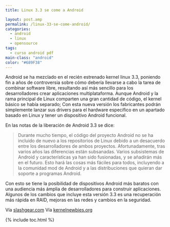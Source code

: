 ```yaml
---
title: Linux 3.3 se come a Android

layout: post.amp
permalink: /linux-33-se-come-android/
categories:
  - android
  - linux
  - opensource
tags:
  - curso android pdf
main-class: "android"
color: "#689F38"
---
```

Android se ha mezclado en el recién estrenado kernel linux 3.3, poniendo fin a años de controversia sobre cómo debería llevarse a cabo la tarea de combinar software libre, resultando así más sencillo para los desarrolladores crear aplicaciones multiplataforma. Aunque Android y la rama principal de Linux comparten una gran cantidad de código, el kernel básico se había separado; Con esta nueva versión los fabricantes podrán simplemente lanzar sus drivers para el hardware específico en un apartado basado en Linux y tener un dispositivo Android funcional.

<div style="text-align:center;">
<amp-img on="tap:lightbox1" role="button" tabindex="0" layout="responsive"  height="456" width="580" src="https://3.bp.blogspot.com/-wmvDyfmx96c/T2eRobfMcdI/AAAAAAAACQ0/OESZzQKxrvw/s1600/tux_eats_android-580x456.jpg" />
</div>

En las notas de la liberación de Android 3.3 se dice:


<!--ad-->

> Durante mucho tiempo, el código del proyecto Android no se ha incluido de nuevo a los repositorios de Linux debido a un desacuerdo entre los desarrolladores de ambos proyectos. Afortunadamente, tras varios años las diferencias están subsanadas. Varios subsistemas de Android y características ya han sido fusionadas, y se añadirán más en el futuro. Esto hará las cosas más fáciles para todos, incluyendo a la comunidad mod de Android y a las distribuciones que quieran dar soporte a programas Android.

Con esto se tiene la posibilidad de dispositivos Android más baratos con una audiencia más ámplia de desarrolladores para construir aplicaciones. Algunos de los cambios que incluye esta versión 3.3 es una recuperación más rápida en RAID, mejoras en las redes y cambios en la seguridad.

Vía <a target="_blank" href="http://www.slashgear.com/linux-3-3-eats-android-19218970/">slashgear.com</a> Vía <a target="_blank" href="http://kernelnewbies.org/Linux_3.3#head-b733d694037e0b34ad47e1b5d38ebc4d1bd1d89f">kernelnewbies.org</a>



{% include toc.html %}

